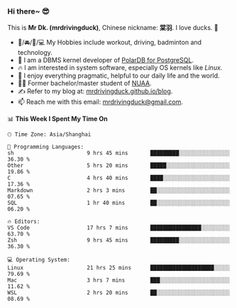 ### Hi there~ 😎

This is **Mr Dk. (mrdrivingduck)**, Chinese nickname: **棠羽**. I love ducks. 🦆

- 💪/🚘/🏸/💻 My Hobbies include workout, driving, badminton and technology.
- 🍊 I am a DBMS kernel developer of [PolarDB for PostgreSQL](https://github.com/ApsaraDB/PolarDB-for-PostgreSQL).
- 🔥 I am interested in system software, especially OS kernels like *Linux*.
- 🔧 I enjoy everything pragmatic, helpful to our daily life and the world.
- 👨‍🎓 Former bachelor/master student of [NUAA](https://en.wikipedia.org/wiki/Nanjing_University_of_Aeronautics_and_Astronautics).
- ✍ Refer to my blog at: [mrdrivingduck.github.io/blog](https://mrdrivingduck.github.io/blog/).
- 📫 Reach me with this email: [mrdrivingduck@gmail.com](mailto:mrdrivingduck@gmail.com).

<!--START_SECTION:waka-->
📊 **This Week I Spent My Time On** 

```text
🕑︎ Time Zone: Asia/Shanghai

💬 Programming Languages: 
sh                       9 hrs 45 mins       █████████░░░░░░░░░░░░░░░░   36.30 % 
Other                    5 hrs 20 mins       █████░░░░░░░░░░░░░░░░░░░░   19.86 % 
C                        4 hrs 40 mins       ████░░░░░░░░░░░░░░░░░░░░░   17.36 % 
Markdown                 2 hrs 3 mins        ██░░░░░░░░░░░░░░░░░░░░░░░   07.65 % 
SQL                      1 hr 40 mins        ██░░░░░░░░░░░░░░░░░░░░░░░   06.20 % 

🔥 Editors: 
VS Code                  17 hrs 7 mins       ████████████████░░░░░░░░░   63.70 % 
Zsh                      9 hrs 45 mins       █████████░░░░░░░░░░░░░░░░   36.30 % 

💻 Operating System: 
Linux                    21 hrs 25 mins      ████████████████████░░░░░   79.69 % 
Mac                      3 hrs 7 mins        ███░░░░░░░░░░░░░░░░░░░░░░   11.62 % 
WSL                      2 hrs 20 mins       ██░░░░░░░░░░░░░░░░░░░░░░░   08.69 % 
```


<!--END_SECTION:waka-->

<!-- ![Mr Dk.'s GitHub Stats](https://github-readme-stats.vercel.app/api?username=mrdrivingduck&count_private&show_icons=true&theme=buefy) -->

<!-- ![Most Used Languages](https://github-readme-stats.vercel.app/api/top-langs/?username=mrdrivingduck&exclude_repo=mips32-CPU,snort-tcp-socket&theme=buefy&layout=compact&langs_count=10) -->


<!--
**mrdrivingduck/mrdrivingduck** is a ✨ _special_ ✨ repository because its `README.md` (this file) appears on your GitHub profile.

Here are some ideas to get you started:

- 🔭 I’m currently working on ...
- 🌱 I’m currently learning ...
- 👯 I’m looking to collaborate on ...
- 🤔 I’m looking for help with ...
- 💬 Ask me about ...
- 📫 How to reach me: ...
- 😄 Pronouns: ...
- ⚡ Fun fact: ...
-->
